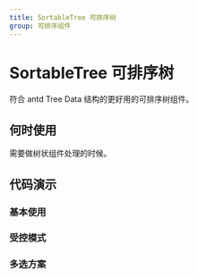 ```yaml
---
title: SortableTree 可排序树
group: 可排序组件
---
```


# SortableTree 可排序树

符合 antd Tree Data 结构的更好用的可排序树组件。

## 何时使用

需要做树状组件处理的时候。

## 代码演示

### 基本使用

<code src="./demos/default.tsx" ></code>

### 受控模式

<code src="./demos/controlled.tsx" ></code>

### 多选方案

<code src="./demos/_multiSelect.tsx" ></code>

<API id="SortableTree" />
